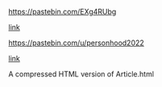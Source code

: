 https://pastebin.com/EXg4RUbg

[link](https://pastebin.com/EXg4RUbg)

https://pastebin.com/u/personhood2022

[link](https://pastebin.com/u/personhood2022)

A compressed HTML version of Article.html
